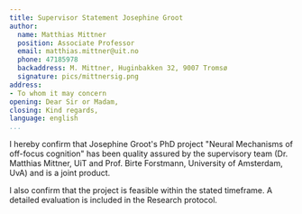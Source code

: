 ```yaml
---
title: Supervisor Statement Josephine Groot
author:
  name: Matthias Mittner
  position: Associate Professor
  email: matthias.mittner@uit.no
  phone: 47185978
  backaddress: M. Mittner, Huginbakken 32, 9007 Tromsø
  signature: pics/mittnersig.png
address:
- To whom it may concern
opening: Dear Sir or Madam,
closing: Kind regards,
language: english
...
```


I hereby confirm that Josephine Groot's PhD project "Neural Mechanisms of off-focus cognition" has been quality assured by the supervisory team (Dr. Matthias Mittner, UiT and Prof. Birte Forstmann, University of Amsterdam, UvA) and is a joint product. 

I also confirm that the project is feasible within the stated timeframe. A detailed evaluation is included in the Research protocol.
